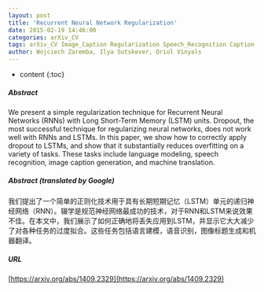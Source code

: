 ```yaml
---
layout: post
title: 'Recurrent Neural Network Regularization'
date: 2015-02-19 14:46:00
categories: arXiv_CV
tags: arXiv_CV Image_Caption Regularization Speech_Recognition Caption RNN Recognition
author: Wojciech Zaremba, Ilya Sutskever, Oriol Vinyals
---
```


* content
{:toc}

##### Abstract
We present a simple regularization technique for Recurrent Neural Networks (RNNs) with Long Short-Term Memory (LSTM) units. Dropout, the most successful technique for regularizing neural networks, does not work well with RNNs and LSTMs. In this paper, we show how to correctly apply dropout to LSTMs, and show that it substantially reduces overfitting on a variety of tasks. These tasks include language modeling, speech recognition, image caption generation, and machine translation.

##### Abstract (translated by Google)
我们提出了一个简单的正则化技术用于具有长期短期记忆（LSTM）单元的递归神经网络（RNN）。辍学是规范神经网络最成功的技术，对于RNN和LSTM来说效果不佳。在本文中，我们展示了如何正确地将丢失应用到LSTM，并显示它大大减少了对各种任务的过度拟合。这些任务包括语言建模，语音识别，图像标题生成和机器翻译。

##### URL
[https://arxiv.org/abs/1409.2329](https://arxiv.org/abs/1409.2329)

